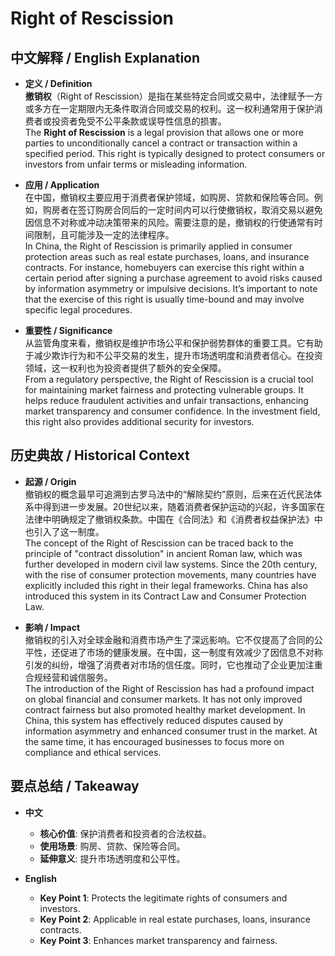 # Right of Rescission

## 中文解释 / English Explanation

* **定义 / Definition**  
  **撤销权**（Right of Rescission）是指在某些特定合同或交易中，法律赋予一方或多方在一定期限内无条件取消合同或交易的权利。这一权利通常用于保护消费者或投资者免受不公平条款或误导性信息的损害。  
  The **Right of Rescission** is a legal provision that allows one or more parties to unconditionally cancel a contract or transaction within a specified period. This right is typically designed to protect consumers or investors from unfair terms or misleading information.

* **应用 / Application**  
  在中国，撤销权主要应用于消费者保护领域，如购房、贷款和保险等合同。例如，购房者在签订购房合同后的一定时间内可以行使撤销权，取消交易以避免因信息不对称或冲动决策带来的风险。需要注意的是，撤销权的行使通常有时间限制，且可能涉及一定的法律程序。  
  In China, the Right of Rescission is primarily applied in consumer protection areas such as real estate purchases, loans, and insurance contracts. For instance, homebuyers can exercise this right within a certain period after signing a purchase agreement to avoid risks caused by information asymmetry or impulsive decisions. It’s important to note that the exercise of this right is usually time-bound and may involve specific legal procedures.

* **重要性 / Significance**  
  从监管角度来看，撤销权是维护市场公平和保护弱势群体的重要工具。它有助于减少欺诈行为和不公平交易的发生，提升市场透明度和消费者信心。在投资领域，这一权利也为投资者提供了额外的安全保障。  
  From a regulatory perspective, the Right of Rescission is a crucial tool for maintaining market fairness and protecting vulnerable groups. It helps reduce fraudulent activities and unfair transactions, enhancing market transparency and consumer confidence. In the investment field, this right also provides additional security for investors.

## 历史典故 / Historical Context

* **起源 / Origin**  
  撤销权的概念最早可追溯到古罗马法中的“解除契约”原则，后来在近代民法体系中得到进一步发展。20世纪以来，随着消费者保护运动的兴起，许多国家在法律中明确规定了撤销权条款。中国在《合同法》和《消费者权益保护法》中也引入了这一制度。  
  The concept of the Right of Rescission can be traced back to the principle of "contract dissolution" in ancient Roman law, which was further developed in modern civil law systems. Since the 20th century, with the rise of consumer protection movements, many countries have explicitly included this right in their legal frameworks. China has also introduced this system in its Contract Law and Consumer Protection Law.

* **影响 / Impact**  
  撤销权的引入对全球金融和消费市场产生了深远影响。它不仅提高了合同的公平性，还促进了市场的健康发展。在中国，这一制度有效减少了因信息不对称引发的纠纷，增强了消费者对市场的信任度。同时，它也推动了企业更加注重合规经营和诚信服务。  
  The introduction of the Right of Rescission has had a profound impact on global financial and consumer markets. It has not only improved contract fairness but also promoted healthy market development. In China, this system has effectively reduced disputes caused by information asymmetry and enhanced consumer trust in the market. At the same time, it has encouraged businesses to focus more on compliance and ethical services.

## 要点总结 / Takeaway

* **中文**  
  - **核心价值**: 保护消费者和投资者的合法权益。
  - **使用场景**: 购房、贷款、保险等合同。
  - **延伸意义**: 提升市场透明度和公平性。

* **English**  
  - **Key Point 1**: Protects the legitimate rights of consumers and investors.
  - **Key Point 2**: Applicable in real estate purchases, loans, insurance contracts.
  - **Key Point 3**: Enhances market transparency and fairness.